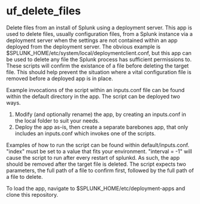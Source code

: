 # uf_delete_files
Delete files from an install of Splunk using a deployment server.
This app is used to delete files, usually configuration files, from a Splunk instance via a deployment server when the settings are not contained within an app deployed from the deployment server. The obvious example is $SPLUNK_HOME/etc/system/local/deploymentclient.conf, but this app can be used to delete any file the Splunk process has sufficient permissions to. These scripts will confirm the existance of a file before deleting the target file. This should help prevent the situation where a vital configuration file is removed before a deployed app is in place.

Example invocations of the script within an inputs.conf file can be found within the default directory in the app. The script can be deployed two ways. 
1. Modify (and optionally rename) the app, by creating an inputs.conf in the local folder to suit your needs. 
2. Deploy the app as-is, then create a separate barebones app, that only includes an inputs.conf which invokes one of the scripts. 

Examples of how to run the script can be found within default/inputs.conf.
"index" must be set to a value that fits your environment.
"interval = -1" will cause the script to run after every restart of splunkd. As such, the app should be removed after the target file is deleted.
The script expects two parameters, the full path of a file to confirm first, followed by the full path of a file to delete.

To load the app, navigate to $SPLUNK_HOME/etc/deployment-apps and clone this repository.
